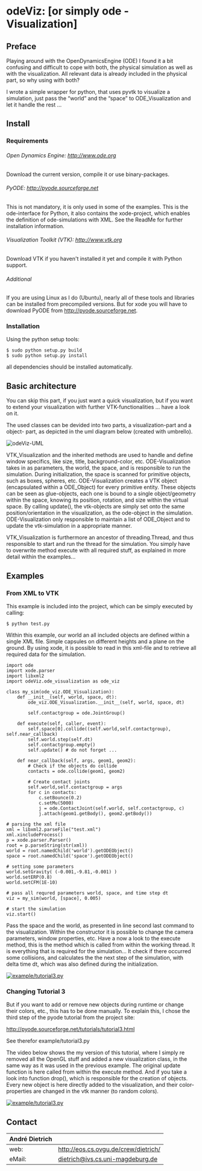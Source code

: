 # odeViz: [or simply ode - Visualization]

## Preface

Playing around with the OpenDynamicsEngine (ODE) I found it a bit confusing and
difficult to cope with both, the physical simulation as well as with the
visualization. All relevant data is already included in the physical part, so
why using with both?

I wrote a simple wrapper for python, that uses pyvtk to visualize a simulation,
just pass the “world” and the “space” to ODE_Visualization and let it handle the
rest …


## Install


### Requirements
###### Open Dynamics Engine: http://www.ode.org

Download the current version, compile it or use binary-packages.

###### PyODE: http://pyode.sourceforge.net

This is not mandatory, it is only used in some of the examples. This is the
ode-interface for Python, it also contains the xode-project, which enables
the definition of ode-simulations with XML. See the ReadMe for further
installation information.

###### Visualization Toolkit (VTK): http://www.vtk.org

Download VTK if you haven't installed it yet and compile it with Python support.

###### Additional

If you are using Linux as I do (Ubuntu), nearly all of these tools and libraries
can be installed from precompiled versions. But for xode you will have to download
PyODE from http://pyode.sourceforge.net.

### Installation

Using the python setup tools:

```
$ sudo python setup.py build
$ sudo python setup.py install
```

all dependencies should be installed automatically.

## Basic architecture

You can skip this part, if you just want a quick visualization, but if you want
to extend your visualization with further VTK-functionalities ... have a look on
it.

The used classes can be devided into two parts, a visualization-part and a object-
part, as depicted in the uml diagram below (created with umbrello).

![odeViz-UML](http://www.aizac.info/wp-content/uploads/ODE-VIZ-UML.png)

VTK_Visualization and the inherited methods are used to handle and define window
specifics, like size, title, background-color, etc. ODE-Visualization takes in as
parameters, the world, the space, and is responsible to run the simulation. During
initialization, the space is scanned for primitive objects, such as boxes, spheres,
etc. ODE-Visualization creates a VTK object (encapsulated within a ODE_Object) for
every primitive entity. These objects can be seen as glue-objects, each one is bound
to a single object/geometry within the space, knowing its position, rotation, and
size within the virtual space. By calling update(), the vtk-objects are simply set
onto the same position/orientation in the visualization, as the ode-object in the
simulation. ODE-Visualization only responsible to maintain a list of ODE_Object and
to update the vtk-simulation in a appropriate manner.

VTK_Visualization is furthermore an ancestor of threading.Thread, and thus
responsible to start and run the thread for the simulation. You simply have to
overwrite method execute with all required stuff, as explained in more detail
within the examples...


## Examples

### From XML to VTK

This example is included into the project, which can be simply executed by calling:
```
$ python test.py
```

Within this example, our world an all included objects are defined within a single
XML file. Simple capsules on different heights and a plane on the ground. By using
xode, it is possible to read in this xml-file and to retrieve all required data for
the simulation.

```
import ode
import xode.parser
import libxml2
import odeViz.ode_visualization as ode_viz

class my_sim(ode_viz.ODE_Visualization):
    def __init__(self, world, space, dt):
        ode_viz.ODE_Visualization.__init__(self, world, space, dt)

        self.contactgroup = ode.JointGroup()

    def execute(self, caller, event):
        self.space[0].collide((self.world,self.contactgroup), self.near_callback)
        self.world.step(self.dt)
        self.contactgroup.empty()
        self.update() # do not forget ...

    def near_callback(self, args, geom1, geom2):
        # Check if the objects do collide
        contacts = ode.collide(geom1, geom2)

        # Create contact joints
        self.world,self.contactgroup = args
        for c in contacts:
            c.setBounce(0.2)
            c.setMu(5000)
            j = ode.ContactJoint(self.world, self.contactgroup, c)
            j.attach(geom1.getBody(), geom2.getBody())

# parsing the xml file
xml = libxml2.parseFile("test.xml")
xml.xincludeProcess()
p = xode.parser.Parser()
root = p.parseString(str(xml))
world = root.namedChild('world').getODEObject()
space = root.namedChild('space').getODEObject()

# setting some parameters
world.setGravity( (-0.001,-9.81,-0.001) )
world.setERP(0.8)
world.setCFM(1E-10)

# pass all requred parameters world, space, and time step dt
viz = my_sim(world, [space], 0.005)

# start the simulation
viz.start()
```

Pass the space and the world, as presented in line second last command to the
visualization. Within the constructor it is possible to change the camera
parameters, window properties, etc. Have a now a look to the execute method,
this is the method which is called from within the working thread. It is
everything that is required for the simulation... It check if there occurred
some collisions, and calculates the the next step of the simulation, with
delta time dt, which was also defined during the initialization.

[![example/tutorial3.py](http://img.youtube.com/vi/1VQMAje62FE/0.jpg)](http://www.youtube.com/watch?v=1VQMAje62FE "watch on YouTube")

### Changing Tutorial 3

But if you want to add or remove new objects during runtime or change their colors,
etc., this has to be done manually. To explain this, I chose the third step of the
pyode tutorial from the project site:

http://pyode.sourceforge.net/tutorials/tutorial3.html

See therefor example/tutorial3.py

The video below shows the my version of this tutorial, where I simply re removed
all the OpenGL stuff and added a new visualization class, in the same way as it was
used in the previous example. The original update function is here called from within
the execute method. And if you take a look into function drop(), which is responsible
for the creation of objects. Every new object is here directly added to the
visualization, and their color-properties are changed in the vtk manner (to random
colors).

[![example/tutorial3.py](http://img.youtube.com/vi/T7C_IB3Cri8/0.jpg)](http://www.youtube.com/watch?v=T7C_IB3Cri8 "watch on YouTube")


## Contact

| André Dietrich |                                           |
| -------------- | ----------------------------------------- |
| web:           | http://eos.cs.ovgu.de/crew/dietrich/      |
| eMail:         | dietrich@ivs.cs.uni-magdeburg.de          |
